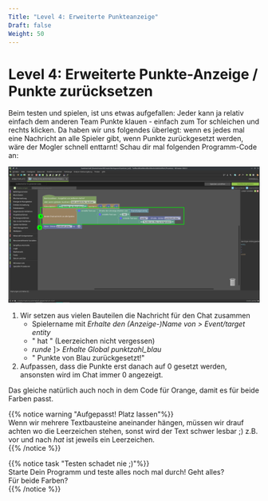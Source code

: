 ```yaml
---
Title: "Level 4: Erweiterte Punkteanzeige"
Draft: false
Weight: 50
---
```


# Level 4: Erweiterte Punkte-Anzeige / Punkte zurücksetzen

Beim testen und spielen, ist uns etwas aufgefallen: Jeder kann ja relativ einfach dem anderen Team Punkte klauen - einfach zum Tor schleichen und rechts klicken. Da haben wir uns folgendes überlegt: wenn es jedes mal eine Nachricht an alle Spieler gibt, wenn Punkte zurückgesetzt werden, wäre der Mogler schnell enttarnt!  Schau dir mal folgenden Programm-Code an:

![Erweiterung des Codes zum Zurücksetzen](code-erweitern.png)

1. Wir setzen aus vielen Bauteilen die Nachricht für den Chat zusammen  
    - Spielername mit *Erhalte den (Anzeige-)Name von > Event/target entity*
    - " hat " (Leerzeichen nicht vergessen)
    - *runde* ]> *Erhalte Global punktzahl_blau*
    - " Punkte von Blau zurückgesetzt!"
2. Aufpassen, dass die Punkte erst danach auf 0 gesetzt werden, ansonsten wird im Chat immer 0 angezeigt.

Das gleiche natürlich auch noch in dem Code für Orange, damit es für beide Farben passt.

{{% notice warning "Aufgepasst! Platz lassen"%}}  
Wenn wir mehrere Textbausteine aneinander hängen, müssen wir drauf achten wo die Leerzeichen stehen, sonst wird der Text schwer lesbar ;)
z.B. vor und nach *hat* ist jeweils ein Leerzeichen.  
{{% /notice %}}

{{% notice task "Testen schadet nie ;)"%}}  
Starte Dein Programm und teste alles noch mal durch! Geht alles?  
Für beide Farben?  
{{% /notice %}}
